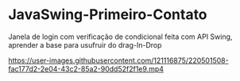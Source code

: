 # JavaSwing-Primeiro-Contato

Janela de login com verificação de condicional feita com API Swing, aprender a base para usufruir do drag-In-Drop






https://user-images.githubusercontent.com/121116875/220501508-fac177d2-2e04-43c2-85a2-90dd52f2f1e9.mp4


















































